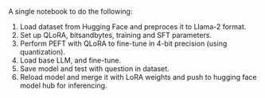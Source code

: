 A single notebook to do the following:

1. Load dataset from Hugging Face and preproces it to Llama-2 format.
2. Set up QLoRA, bitsandbytes, training and SFT parameters.
3. Perform PEFT with QLoRA to fine-tune in 4-bit precision (using quantization).
4. Load base LLM, and fine-tune.
5. Save model and test with question in dataset.
6. Reload model and merge it with LoRA weights and push to hugging face model hub for inferencing.
